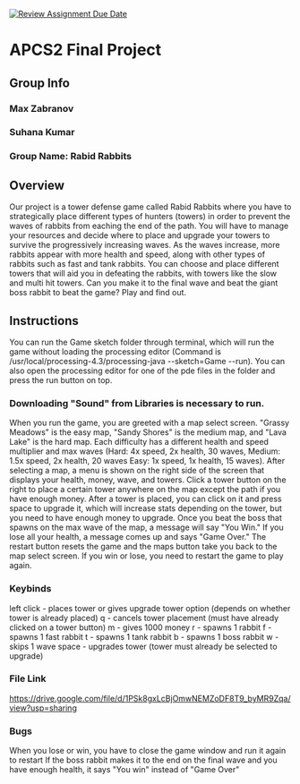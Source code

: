 [![Review Assignment Due Date](https://classroom.github.com/assets/deadline-readme-button-24ddc0f5d75046c5622901739e7c5dd533143b0c8e959d652212380cedb1ea36.svg)](https://classroom.github.com/a/syDSSnTt)
# APCS2 Final Project
## Group Info
### Max Zabranov
### Suhana Kumar
### Group Name: Rabid Rabbits

## Overview
Our project is a tower defense game called Rabid Rabbits where you have to strategically place different types of hunters (towers) in order to prevent the waves of rabbits from eaching the end of the path. You will have to manage your resources and decide where to place and upgrade your towers to survive the progressively increasing waves. As the waves increase, more rabbits appear with more health and speed, along with other types of rabbits such as fast and tank rabbits. You can choose and place different towers that will aid you in defeating the rabbits, with towers like the slow and multi hit towers. Can you make it to the final wave and beat the giant boss rabbit to beat the game? Play and find out.

## Instructions
You can run the Game sketch folder through terminal, which will run the game without loading the processing editor (Command is /usr/local/processing-4.3/processing-java --sketch=Game --run). 
You can also open the processing editor for one of the pde files in the folder and press the run button on top.

### Downloading "Sound" from Libraries is necessary to run.

When you run the game, you are greeted with a map select screen. "Grassy Meadows" is the easy map, "Sandy Shores" is the medium map, and "Lava Lake" is the hard map. Each difficulty has a different health and speed multiplier and max waves (Hard: 4x speed, 2x health, 30 waves, Medium: 1.5x speed, 2x health, 20 waves Easy: 1x speed, 1x health, 15 waves). After selecting a map, a menu is shown on the right side of the screen that displays your health, money, wave, and towers. Click a tower button on the right to place a certain tower anywhere on the map except the path if you have enough money. After a tower is placed, you can click on it and press space to upgrade it, which will increase stats depending on the tower, but you need to have enough money to upgrade. Once you beat the boss that spawns on the max wave of the map, a message will say "You Win." If you lose all your health, a message comes up and says "Game Over." The restart button resets the game and the maps button take you back to the map select screen. If you win or lose, you need to restart the game to play again.

### Keybinds

left click - places tower or gives upgrade tower option (depends on whether tower is already placed)
q - cancels tower placement (must have already clicked on a tower button)
m - gives 1000 money
r - spawns 1 rabbit
f - spawns 1 fast rabbit
t - spawns 1 tank rabbit
b - spawns 1 boss rabbit
w - skips 1 wave
space - upgrades tower (tower must already be selected to upgrade)

### File Link

https://drive.google.com/file/d/1PSk8gxLcBjOmwNEMZoDF8T9_byMR9Zqa/view?usp=sharing

### Bugs
When you lose or win, you have to close the game window and run it again to restart
If the boss rabbit makes it to the end on the final wave and you have enough health, it says "You win" instead of "Game Over"